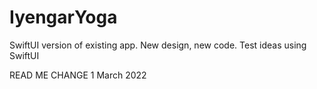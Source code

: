# IyengarYoga
SwiftUI version of existing app. New design, new code.
Test ideas using SwiftUI

READ ME CHANGE 1 March 2022
	

